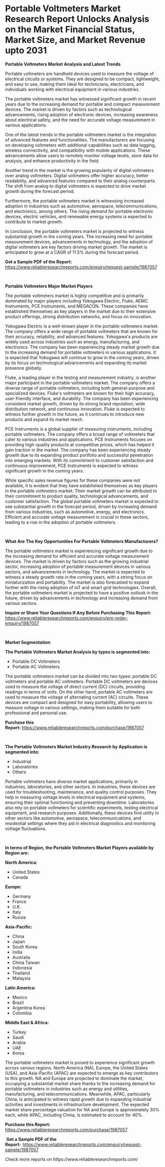 <p><h1>Portable Voltmeters Market Research Report Unlocks Analysis on the Market Financial Status, Market Size, and Market Revenue upto 2031</h1></p><p><strong>Portable Voltmeters Market Analysis and Latest Trends</strong></p>
<p><p>Portable voltmeters are handheld devices used to measure the voltage of electrical circuits or systems. They are designed to be compact, lightweight, and easy to use, making them ideal for technicians, electricians, and individuals working with electrical equipment in various industries.</p><p>The portable voltmeters market has witnessed significant growth in recent years due to the increasing demand for portable and compact measurement devices. The market is driven by factors such as technological advancements, rising adoption of electronic devices, increasing awareness about electrical safety, and the need for accurate voltage measurement in various applications.</p><p>One of the latest trends in the portable voltmeters market is the integration of advanced features and functionalities. The manufacturers are focusing on developing voltmeters with additional capabilities such as data logging, wireless connectivity, and compatibility with mobile applications. These advancements allow users to remotely monitor voltage levels, store data for analysis, and enhance productivity in the field.</p><p>Another trend in the market is the growing popularity of digital voltmeters over analog voltmeters. Digital voltmeters offer higher accuracy, better readability, and advanced features compared to their analog counterparts. The shift from analog to digital voltmeters is expected to drive market growth during the forecast period.</p><p>Furthermore, the portable voltmeters market is witnessing increased adoption in industries such as automotive, aerospace, telecommunications, and electronics, among others. The rising demand for portable electronic devices, electric vehicles, and renewable energy systems is expected to contribute to market growth.</p><p>In conclusion, the portable voltmeters market is projected to witness substantial growth in the coming years. The increasing need for portable measurement devices, advancements in technology, and the adoption of digital voltmeters are key factors driving market growth. The market is anticipated to grow at a CAGR of 11.5% during the forecast period.</p></p>
<p><strong>Get a Sample PDF of the Report:&nbsp;</strong> <a href="https://www.reliableresearchreports.com/enquiry/request-sample/1987057">https://www.reliableresearchreports.com/enquiry/request-sample/1987057</a></p>
<p>&nbsp;</p>
<p><strong>Portable Voltmeters Major Market Players</strong></p>
<p><p>The portable voltmeters market is highly competitive and is primarily dominated by major players including Yokogawa Electric, Fluke, AEMC Instruments, PCE Instruments, and MEGACON. These companies have established themselves as key players in the market due to their extensive product offerings, strong distribution networks, and focus on innovation.</p><p>Yokogawa Electric is a well-known player in the portable voltmeters market. The company offers a wide range of portable voltmeters that are known for their accuracy, reliability, and advanced features. Yokogawa's products are widely used across industries such as energy, manufacturing, and electronics. The company has been experiencing steady market growth due to the increasing demand for portable voltmeters in various applications. It is expected that Yokogawa will continue to grow in the coming years, driven by its focus on technological advancements and expanding its market presence globally.</p><p>Fluke, a leading player in the testing and measurement industry, is another major participant in the portable voltmeters market. The company offers a diverse range of portable voltmeters, including both general-purpose and specialized devices. Fluke's voltmeters are known for their high accuracy, user-friendly interface, and durability. The company has been experiencing consistent market growth, driven by its strong brand reputation, wide distribution network, and continuous innovation. Fluke is expected to witness further growth in the future, as it continues to introduce new products and expand its market reach.</p><p>PCE Instruments is a global supplier of measuring instruments, including portable voltmeters. The company offers a broad range of voltmeters that cater to various industries and applications. PCE Instruments focuses on providing high-quality products at competitive prices, which has helped it gain traction in the market. The company has been experiencing steady growth due to its expanding product portfolio and successful penetration into emerging markets. With its commitment to customer satisfaction and continuous improvement, PCE Instruments is expected to witness significant growth in the coming years.</p><p>While specific sales revenue figures for these companies were not available, it is evident that they have established themselves as key players in the portable voltmeters market. Their market growth can be attributed to their commitment to product quality, technological advancements, and customer satisfaction. The global portable voltmeters market is expected to see substantial growth in the forecast period, driven by increasing demand from various industries, such as automotive, energy, and electronics. Efficient and accurate voltage measurement is crucial in these sectors, leading to a rise in the adoption of portable voltmeters.</p></p>
<p>&nbsp;</p>
<p><strong>What Are The Key Opportunities For Portable Voltmeters Manufacturers?</strong></p>
<p><p>The portable voltmeters market is experiencing significant growth due to the increasing demand for efficient and accurate voltage measurement devices. The market is driven by factors such as the growing industrial sector, increasing adoption of portable measurement devices in various sectors, and advancements in technology. The market is expected to witness a steady growth rate in the coming years, with a strong focus on miniaturization and portability. The market is also forecasted to expand further with the rising adoption of IoT and smart grid technologies. Overall, the portable voltmeters market is projected to have a positive outlook in the future, driven by advancements in technology and increasing demand from various sectors.</p></p>
<p><strong>Inquire or Share Your Questions If Any Before Purchasing This Report:</strong> <a href="https://www.reliableresearchreports.com/enquiry/pre-order-enquiry/1987057">https://www.reliableresearchreports.com/enquiry/pre-order-enquiry/1987057</a></p>
<p>&nbsp;</p>
<p><strong>Market Segmentation</strong></p>
<p><strong>The Portable Voltmeters Market Analysis by types is segmented into:</strong></p>
<p><ul><li>Portable DC Voltmeters</li><li>Portable AC Voltmeters</li></ul></p>
<p><p>The portable voltmeters market can be divided into two types: portable DC voltmeters and portable AC voltmeters. Portable DC voltmeters are devices used to measure the voltage of direct current (DC) circuits, providing readings in terms of volts. On the other hand, portable AC voltmeters are used to measure the voltage of alternating current (AC) circuits. These devices are compact and designed for easy portability, allowing users to measure voltage in various settings, making them suitable for both professional and personal use.</p></p>
<p><strong>Purchase this Report:&nbsp;</strong><a href="https://www.reliableresearchreports.com/purchase/1987057">https://www.reliableresearchreports.com/purchase/1987057</a></p>
<p>&nbsp;</p>
<p><strong>The Portable Voltmeters Market Industry Research by Application is segmented into:</strong></p>
<p><ul><li>Industrial</li><li>Laboratories</li><li>Others</li></ul></p>
<p><p>Portable voltmeters have diverse market applications, primarily in industries, laboratories, and other sectors. In industries, these devices are used for troubleshooting, maintenance, and quality control purposes. They help in measuring voltage levels in electrical equipment and systems, ensuring their optimal functioning and preventing downtime. Laboratories also rely on portable voltmeters for scientific experiments, testing electrical equipment, and research purposes. Additionally, these devices find utility in other sectors like automotive, aerospace, telecommunications, and residential settings where they aid in electrical diagnostics and monitoring voltage fluctuations.</p></p>
<p>&nbsp;</p>
<p><strong>In terms of Region, the Portable Voltmeters Market Players available by Region are:</strong></p>
<p>
    <p> <strong> North America: </strong>
        <ul>
            <li>United States</li>
            <li>Canada</li>
        </ul>
        </p> 
    <p> <strong> Europe: </strong>
        <ul>
            <li>Germany</li>
            <li>France</li>
            <li>U.K.</li>
            <li>Italy</li>
            <li>Russia</li>
        </ul>
        </p> 
    <p> <strong> Asia-Pacific: </strong>
        <ul>
            <li>China</li>
            <li>Japan</li>
            <li>South Korea</li>
            <li>India</li>
            <li>Australia</li>
            <li>China Taiwan</li>
            <li>Indonesia</li>
            <li>Thailand</li>
            <li>Malaysia</li>
        </ul>
        </p> 
    <p> <strong> Latin America: </strong>
        <ul>
            <li>Mexico</li>
            <li>Brazil</li>
            <li>Argentina Korea</li>
            <li>Colombia</li>
        </ul>
        </p> 
    <p> <strong> Middle East & Africa: </strong>
        <ul>
            <li>Turkey</li>
            <li>Saudi</li>
            <li>Arabia</li>
            <li>UAE</li>
            <li>Korea</li>
        </ul>
    </p>
    </p>
<p><p>The portable voltmeters market is poised to experience significant growth across various regions. North America (NA), Europe, the United States (USA), and Asia-Pacific (APAC) are expected to emerge as key contributors to this growth. NA and Europe are projected to dominate the market, occupying a substantial market share thanks to the increasing demand for portable voltmeters in industries such as energy and utilities, manufacturing, and telecommunications. Meanwhile, APAC, particularly China, is anticipated to witness rapid growth due to expanding industrial activities and investments in infrastructure development. The expected market share percentage valuation for NA and Europe is approximately 30% each, while APAC, including China, is estimated to account for 40%.</p></p>
<p><strong>Purchase this Report: </strong><a href="https://www.reliableresearchreports.com/purchase/1987057">https://www.reliableresearchreports.com/purchase/1987057</a></p>
<p>&nbsp;<strong>Get a Sample PDF of the Report:&nbsp;&nbsp;</strong><a href="https://www.reliableresearchreports.com/enquiry/request-sample/1987057">https://www.reliableresearchreports.com/enquiry/request-sample/1987057</a></p>
<p><strong></strong></p>
<p>Check more reports on https://www.reliableresearchreports.com/</p>